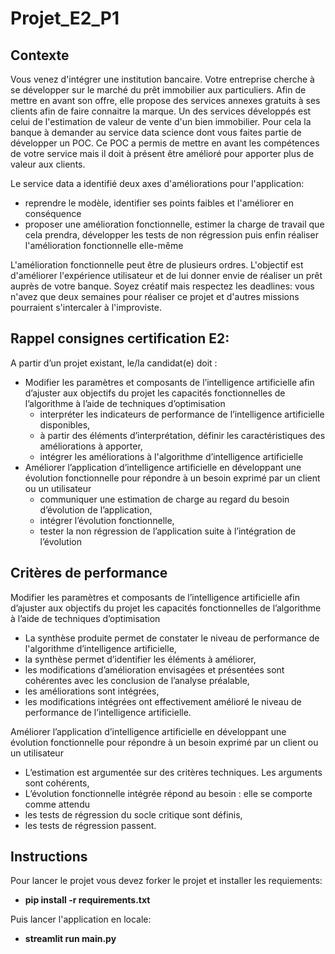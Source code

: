 # Projet_E2_P1

## Contexte

Vous venez d'intégrer une institution bancaire. Votre entreprise cherche à se développer sur le marché du prêt immobilier aux particuliers. Afin de mettre en avant son offre, elle propose des services annexes gratuits à ses clients afin de faire connaitre la marque. Un des services développés est celui de l'estimation de valeur de vente d'un bien immobilier. Pour cela la banque à demander au service data science dont vous faites partie de développer un POC. Ce POC a permis de mettre en avant les compétences de votre service mais il doit à présent être amélioré pour apporter plus de valeur aux clients.

Le service data a identifié deux axes d'améliorations pour l'application:
- reprendre le modèle, identifier ses points faibles et l'améliorer en conséquence
- proposer une amélioration fonctionnelle, estimer la charge de travail que cela prendra, développer les tests de non régression puis enfin réaliser l'amélioration fonctionnelle elle-même

L'amélioration fonctionnelle peut être de plusieurs ordres. L'objectif est d'améliorer l'expérience utilisateur et de lui donner envie de réaliser un prêt auprès de votre banque. Soyez créatif mais respectez les deadlines: vous n'avez que deux semaines pour réaliser ce projet et d'autres missions pourraient s'intercaler à l'improviste. 

## Rappel consignes certification E2:

A partir d’un projet existant, le/la candidat(e) doit :
- Modifier les paramètres et composants de l’intelligence artificielle afin d’ajuster aux objectifs du projet les capacités fonctionnelles de l’algorithme à l’aide de techniques d’optimisation
   - interpréter les indicateurs de performance de l’intelligence artificielle disponibles,
   - à partir des éléments d’interprétation, définir les caractéristiques des améliorations à apporter,
   - intégrer les améliorations à l'algorithme d’intelligence artificielle
- Améliorer l’application d’intelligence artificielle en développant une évolution fonctionnelle pour répondre à un besoin exprimé par un client ou un utilisateur
   - communiquer une estimation de charge au regard du besoin d’évolution de l’application,
   - intégrer l’évolution fonctionnelle,
   - tester la non régression de l’application suite à l’intégration de l’évolution

## Critères de performance

Modifier les paramètres et composants de l’intelligence artificielle afin d’ajuster aux objectifs du projet les capacités fonctionnelles de l’algorithme à l’aide de techniques d’optimisation
- La synthèse produite permet de constater le niveau de performance de l'algorithme d’intelligence artificielle,
- la synthèse permet d’identifier les éléments à améliorer,
- les modifications d’amélioration envisagées et présentées sont cohérentes avec les conclusion de l’analyse préalable,
- les améliorations sont intégrées,
- les modifications intégrées ont effectivement amélioré le niveau de performance de l’intelligence artificielle.

Améliorer l’application d’intelligence artificielle en développant une évolution fonctionnelle pour répondre à un besoin exprimé par un client ou un utilisateur
- L’estimation est argumentée sur des critères techniques. Les arguments sont cohérents,
- L’évolution fonctionnelle intégrée répond au besoin : elle se comporte comme attendu
- les tests de régression du socle critique sont définis,
- les tests de régression passent.

## Instructions

Pour lancer le projet vous devez forker le projet et installer les requiements:
- **pip install -r requirements.txt**

Puis lancer l'application en locale:
- **streamlit run main.py**
